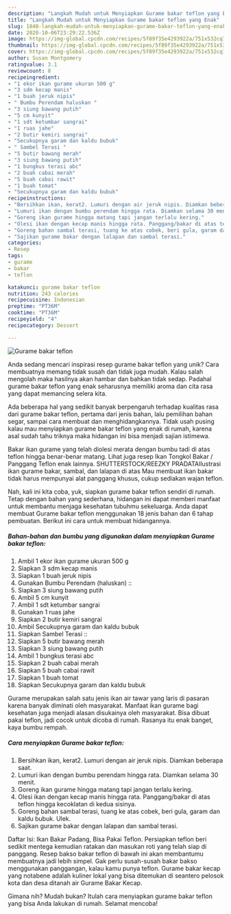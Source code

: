 ```yaml
---
description: "Langkah Mudah untuk Menyiapkan Gurame bakar teflon yang Enak"
title: "Langkah Mudah untuk Menyiapkan Gurame bakar teflon yang Enak"
slug: 1848-langkah-mudah-untuk-menyiapkan-gurame-bakar-teflon-yang-enak
date: 2020-10-06T23:29:22.536Z
image: https://img-global.cpcdn.com/recipes/5f89f35e4293922a/751x532cq70/gurame-bakar-teflon-foto-resep-utama.jpg
thumbnail: https://img-global.cpcdn.com/recipes/5f89f35e4293922a/751x532cq70/gurame-bakar-teflon-foto-resep-utama.jpg
cover: https://img-global.cpcdn.com/recipes/5f89f35e4293922a/751x532cq70/gurame-bakar-teflon-foto-resep-utama.jpg
author: Susan Montgomery
ratingvalue: 3.1
reviewcount: 8
recipeingredient:
- "1 ekor ikan gurame ukuran 500 g"
- "3 sdm kecap manis"
- "1 buah jeruk nipis"
- " Bumbu Perendam haluskan "
- "3 siung bawang putih"
- "5 cm kunyit"
- "1 sdt ketumbar sangrai"
- "1 ruas jahe"
- "2 butir kemiri sangrai"
- "Secukupnya garam dan kaldu bubuk"
- " Sambel Terasi "
- "5 butir bawang merah"
- "3 siung bawang putih"
- "1 bungkus terasi abc"
- "2 buah cabai merah"
- "5 buah cabai rawit"
- "1 buah tomat"
- "Secukupnya garam dan kaldu bubuk"
recipeinstructions:
- "Bersihkan ikan, kerat2. Lumuri dengan air jeruk nipis. Diamkan beberapa saat."
- "Lumuri ikan dengan bumbu perendam hingga rata. Diamkan selama 30 menit."
- "Goreng ikan gurame hingga matang tapi jangan terlalu kering."
- "Olesi ikan dengan kecap manis hingga rata. Panggang/bakar di atas teflon hingga kecoklatan di kedua sisinya."
- "Goreng bahan sambal terasi, tuang ke atas cobek, beri gula, garam dan kaldu bubuk. Ulek."
- "Sajikan gurame bakar dengan lalapan dan sambal terasi."
categories:
- Resep
tags:
- gurame
- bakar
- teflon

katakunci: gurame bakar teflon 
nutrition: 243 calories
recipecuisine: Indonesian
preptime: "PT36M"
cooktime: "PT36M"
recipeyield: "4"
recipecategory: Dessert

---
```



![Gurame bakar teflon](https://img-global.cpcdn.com/recipes/5f89f35e4293922a/751x532cq70/gurame-bakar-teflon-foto-resep-utama.jpg)

Anda sedang mencari inspirasi resep gurame bakar teflon yang unik? Cara membuatnya memang tidak susah dan tidak juga mudah. Kalau salah mengolah maka hasilnya akan hambar dan bahkan tidak sedap. Padahal gurame bakar teflon yang enak seharusnya memiliki aroma dan cita rasa yang dapat memancing selera kita.

Ada beberapa hal yang sedikit banyak berpengaruh terhadap kualitas rasa dari gurame bakar teflon, pertama dari jenis bahan, lalu pemilihan bahan segar, sampai cara membuat dan menghidangkannya. Tidak usah pusing kalau mau menyiapkan gurame bakar teflon yang enak di rumah, karena asal sudah tahu triknya maka hidangan ini bisa menjadi sajian istimewa.

Bakar ikan gurame yang telah diolesi merata dengan bumbu tadi di atas teflon hingga benar-benar matang. Lihat juga resep Ikan Tongkol Bakar / Panggang Teflon enak lainnya. SHUTTERSTOCK/REEZKY PRADATAIlustrasi ikan gurame bakar, sambal, dan lalapan di atas Mau membuat ikan bakar tidak harus mempunyai alat panggang khusus, cukup sediakan wajan teflon.


Nah, kali ini kita coba, yuk, siapkan gurame bakar teflon sendiri di rumah. Tetap dengan bahan yang sederhana, hidangan ini dapat memberi manfaat untuk membantu menjaga kesehatan tubuhmu sekeluarga. Anda dapat membuat Gurame bakar teflon menggunakan 18 jenis bahan dan 6 tahap pembuatan. Berikut ini cara untuk membuat hidangannya.

<!--inarticleads1-->

##### Bahan-bahan dan bumbu yang digunakan dalam menyiapkan Gurame bakar teflon:

1. Ambil 1 ekor ikan gurame ukuran 500 g
1. Siapkan 3 sdm kecap manis
1. Siapkan 1 buah jeruk nipis
1. Gunakan  Bumbu Perendam (haluskan) ::
1. Siapkan 3 siung bawang putih
1. Ambil 5 cm kunyit
1. Ambil 1 sdt ketumbar sangrai
1. Gunakan 1 ruas jahe
1. Siapkan 2 butir kemiri sangrai
1. Ambil Secukupnya garam dan kaldu bubuk
1. Siapkan  Sambel Terasi ::
1. Siapkan 5 butir bawang merah
1. Siapkan 3 siung bawang putih
1. Ambil 1 bungkus terasi abc
1. Siapkan 2 buah cabai merah
1. Siapkan 5 buah cabai rawit
1. Siapkan 1 buah tomat
1. Siapkan Secukupnya garam dan kaldu bubuk


Gurame merupakan salah satu jenis ikan air tawar yang laris di pasaran karena banyak diminati oleh masyarakat. Manfaat ikan gurame bagi kesehatan juga menjadi alasan disukainya oleh masyarakat. Bisa dibuat pakai teflon, jadi cocok untuk dicoba di rumah. Rasanya itu enak banget, kaya bumbu rempah. 

<!--inarticleads2-->

##### Cara menyiapkan Gurame bakar teflon:

1. Bersihkan ikan, kerat2. Lumuri dengan air jeruk nipis. Diamkan beberapa saat.
1. Lumuri ikan dengan bumbu perendam hingga rata. Diamkan selama 30 menit.
1. Goreng ikan gurame hingga matang tapi jangan terlalu kering.
1. Olesi ikan dengan kecap manis hingga rata. Panggang/bakar di atas teflon hingga kecoklatan di kedua sisinya.
1. Goreng bahan sambal terasi, tuang ke atas cobek, beri gula, garam dan kaldu bubuk. Ulek.
1. Sajikan gurame bakar dengan lalapan dan sambal terasi.


Daftar Isi: Ikan Bakar Padang, Bisa Pakai Teflon. Persiapkan teflon beri sedikit mentega kemudian ratakan dan masukan roti yang telah siap di panggang. Resep bakso bakar teflon di bawah ini akan membantumu membuatnya jadi lebih simpel. Gak perlu susah-susah bakar bakso menggunakan panggangan, kalau kamu punya teflon. Gurame bakar kecap yang notabene adalah kuliner lokal yang bisa ditemukan di seantero pelosok kota dan desa ditanah air Gurame Bakar Kecap. 

Gimana nih? Mudah bukan? Itulah cara menyiapkan gurame bakar teflon yang bisa Anda lakukan di rumah. Selamat mencoba!
